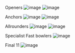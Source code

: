 Openers
![image](https://github.com/user-attachments/assets/4e8015aa-a863-448a-8153-6064d7aa3bd7)
![image](https://github.com/user-attachments/assets/47778d77-0d79-4b9e-9fa6-74b376192b62)


Anchors
![image](https://github.com/user-attachments/assets/3eacb2d1-d719-417f-a533-29a11a39169d)
![image](https://github.com/user-attachments/assets/9403cdca-66de-4523-a365-cbe0e9bd0833)


Allrounders
![image](https://github.com/user-attachments/assets/d9ab404f-d7b1-42ea-b13e-1d631b1622c4)
![image](https://github.com/user-attachments/assets/87f70dbb-9f3e-4ca3-b0b3-befaba8f86e1)



Specialist Fast bowlers
![image](https://github.com/user-attachments/assets/e1978326-332d-4e42-b196-0a76ed32852b)


Final 11
![image](https://github.com/user-attachments/assets/be2f3214-17e0-4131-92d3-5e62847c46e6)

